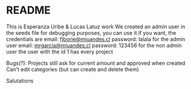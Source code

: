 # README 
This is Esperanza Uribe & Lucas Latuz work
We created an admin user in the seeds file for debugging purposes, you can use it if
you want, the credentials are 
email: fjborie@miuandes.cl 	password: lalala for the admin user 
email: mrgarcia@miuandes.cl 	password: 123456 for the non admin user
the user with the id 1 has every project


Bugs(?):
Projects still ask for current amount and approved when created
Can't edit categories (but can create and delete them)




Salutations